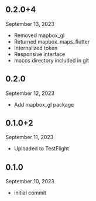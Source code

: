 
## 0.2.0+4
September 13, 2023
- Removed mapbox_gl
- Returned mapbox_maps_flutter
- Internalized token
- Responsive interface
- macos directory included in git

## 0.2.0
September 12, 2023
- Add mapbox_gl package

## 0.1.0+2
September 11, 2023
- Uploaded to TestFlight

## 0.1.0
September 10, 2023
- initial commit
